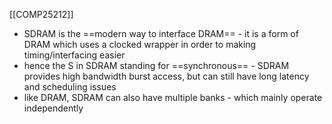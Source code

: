 [[COMP25212]]

- SDRAM is the ==modern way to interface DRAM== - it is a form of DRAM which uses a clocked wrapper in order to making timing/interfacing easier
- hence the S in SDRAM standing for ==synchronous== - SDRAM provides high bandwidth burst access, but can still have long latency and scheduling issues
- like DRAM, SDRAM can also have multiple banks - which mainly operate independently